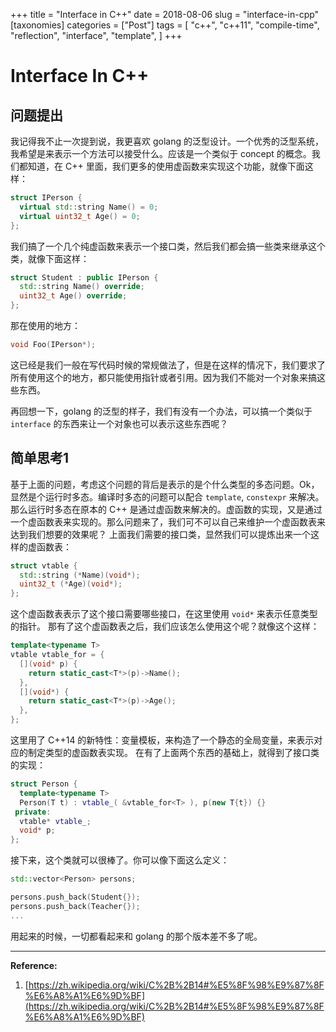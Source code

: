+++
title = "Interface in C++"
date = 2018-08-06
slug = "interface-in-cpp"
[taxonomies]
categories =  ["Post"]
tags = [
  "c++",
  "c++11",
  "compile-time",
  "reflection",
  "interface",
  "template",
]
+++

# Interface In C++
## 问题提出
我记得我不止一次提到说，我更喜欢 golang 的泛型设计。一个优秀的泛型系统，我希望是来表示一个方法可以接受什么。应该是一个类似于 concept 的概念。我们都知道，在 C++ 里面，我们更多的使用虚函数来实现这个功能，就像下面这样：

```c++
struct IPerson {
  virtual std::string Name() = 0;
  virtual uint32_t Age() = 0;
};
```
我们搞了一个几个纯虚函数来表示一个接口类，然后我们都会搞一些类来继承这个类，就像下面这样：
```c++
struct Student : public IPerson {
  std::string Name() override;
  uint32_t Age() override;
};
```
那在使用的地方：
```c++
void Foo(IPerson*);
```
这已经是我们一般在写代码时候的常规做法了，但是在这样的情况下，我们要求了所有使用这个的地方，都只能使用指针或者引用。因为我们不能对一个对象来搞这些东西。

再回想一下，golang 的泛型的样子，我们有没有一个办法，可以搞一个类似于 `interface` 的东西来让一个对象也可以表示这些东西呢？

## 简单思考1
基于上面的问题，考虑这个问题的背后是表示的是个什么类型的多态问题。Ok，显然是个运行时多态。编译时多态的问题可以配合 `template`, `constexpr` 来解决。那么运行时多态在原本的 C++ 是通过虚函数来解决的。虚函数的实现，又是通过一个虚函数表来实现的。那么问题来了，我们可不可以自己来维护一个虚函数表来达到我们想要的效果呢？
上面我们需要的接口类，显然我们可以提炼出来一个这样的虚函数表：
```c++
struct vtable {
  std::string (*Name)(void*);
  uint32_t (*Age)(void*);
};
```
这个虚函数表表示了这个接口需要哪些接口，在这里使用 `void*` 来表示任意类型的指针。
那有了这个虚函数表之后，我们应该怎么使用这个呢？就像这个这样：
```c++
template<typename T>
vtable vtable_for = {
  [](void* p) {
    return static_cast<T*>(p)->Name();
  },
  [](void*) {
    return static_cast<T*>(p)->Age();
  },
};
```
这里用了 C++14 的新特性：变量模板，来构造了一个静态的全局变量，来表示对应的制定类型的虚函数表实现。
在有了上面两个东西的基础上，就得到了接口类的实现：
```c++
struct Person {
  template<typename T>
  Person(T t) : vtable_( &vtable_for<T> ), p(new T{t}) {}
 private:
  vtable* vtable_;
  void* p;
};
```
接下来，这个类就可以很棒了。你可以像下面这么定义：
```c++
std::vector<Person> persons;

persons.push_back(Student{});
persons.push_back(Teacher{});
...
```
用起来的时候，一切都看起来和 golang 的那个版本差不多了呢。



- - - - - - 
**Reference:**
1. [https://zh.wikipedia.org/wiki/C%2B%2B14#%E5%8F%98%E9%87%8F%E6%A8%A1%E6%9D%BF](https://zh.wikipedia.org/wiki/C%2B%2B14#%E5%8F%98%E9%87%8F%E6%A8%A1%E6%9D%BF)